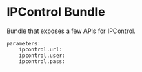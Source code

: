# IPControl Bundle

Bundle that exposes a few APIs for IPControl.

```
parameters:
    ipcontrol.url: 
    ipcontrol.user:
    ipcontrol.pass:
```